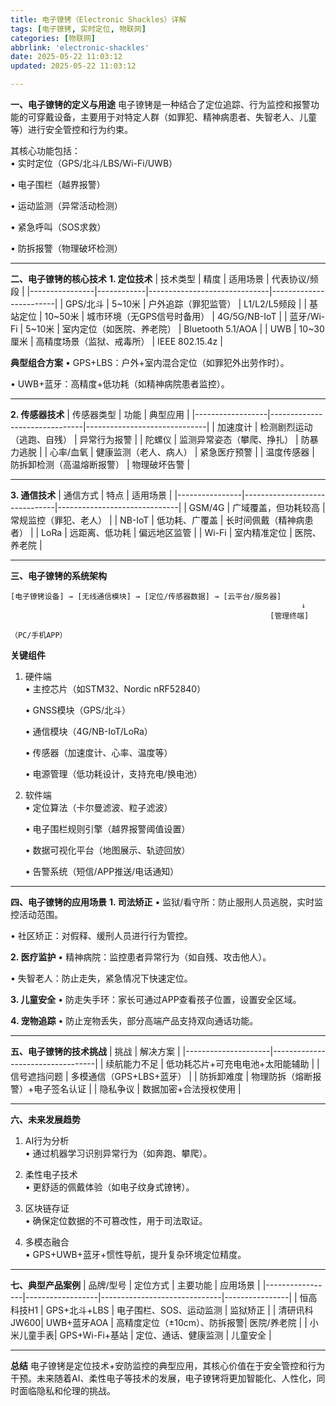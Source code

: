 ```yaml
---
title: 电子镣铐（Electronic Shackles）详解
tags: [电子镣铐, 实时定位, 物联网]
categories: [物联网]
abbrlink: 'electronic-shackles'
date: 2025-05-22 11:03:12
updated: 2025-05-22 11:03:12

---
```


**一、电子镣铐的定义与用途**
电子镣铐是一种结合了定位追踪、行为监控和报警功能的可穿戴设备，主要用于对特定人群（如罪犯、精神病患者、失智老人、儿童等）进行安全管控和行为约束。

其核心功能包括：  
• 实时定位（GPS/北斗/LBS/Wi-Fi/UWB）

• 电子围栏（越界报警）

• 运动监测（异常活动检测）

• 紧急呼叫（SOS求救）

• 防拆报警（物理破坏检测）


---

**二、电子镣铐的核心技术**
**1. 定位技术**
| 技术类型       | 精度       | 适用场景                     | 代表协议/频段          |
|----------------|------------|------------------------------|------------------------|
| GPS/北斗   | 5~10米     | 户外追踪（罪犯监管）         | L1/L2/L5频段           |
| 基站定位   | 10~50米    | 城市环境（无GPS信号时备用）  | 4G/5G/NB-IoT           |
| 蓝牙/Wi-Fi | 5~10米     | 室内定位（如医院、养老院）   | Bluetooth 5.1/AOA      |
| UWB        | 10~30厘米  | 高精度场景（监狱、戒毒所）   | IEEE 802.15.4z         |

**典型组合方案**
• GPS+LBS：户外+室内混合定位（如罪犯外出劳作时）。

• UWB+蓝牙：高精度+低功耗（如精神病院患者监控）。


---

**2. 传感器技术**
| 传感器类型       | 功能                           | 典型应用                     |
|------------------|-------------------------------|------------------------------|
| 加速度计     | 检测剧烈运动（逃跑、自残）     | 异常行为报警                 |
| 陀螺仪       | 监测异常姿态（攀爬、挣扎）     | 防暴力逃脱                   |
| 心率/血氧    | 健康监测（老人、病人）         | 紧急医疗预警                 |
| 温度传感器   | 防拆卸检测（高温熔断报警）     | 物理破坏告警                 |

---

**3. 通信技术**
| 通信方式       | 特点                          | 适用场景                     |
|----------------|-------------------------------|------------------------------|
| GSM/4G     | 广域覆盖，但功耗较高          | 常规监控（罪犯、老人）       |
| NB-IoT     | 低功耗、广覆盖                | 长时间佩戴（精神病患者）     |
| LoRa       | 远距离、低功耗                | 偏远地区监管                 |
| Wi-Fi      | 室内精准定位                  | 医院、养老院                 |

---

**三、电子镣铐的系统架构**
```
[电子镣铐设备] → [无线通信模块] → [定位/传感器数据] → [云平台/服务器]
                                                                 ↓
                                                          [管理终端]
                                                          （PC/手机APP）
```

**关键组件**
1. 硬件端  
   • 主控芯片（如STM32、Nordic nRF52840）

   • GNSS模块（GPS/北斗）

   • 通信模块（4G/NB-IoT/LoRa）

   • 传感器（加速度计、心率、温度等）

   • 电源管理（低功耗设计，支持充电/换电池）


2. 软件端  
   • 定位算法（卡尔曼滤波、粒子滤波）

   • 电子围栏规则引擎（越界报警阈值设置）

   • 数据可视化平台（地图展示、轨迹回放）

   • 告警系统（短信/APP推送/电话通知）


---

**四、电子镣铐的应用场景**
**1. 司法矫正**
• 监狱/看守所：防止服刑人员逃脱，实时监控活动范围。

• 社区矫正：对假释、缓刑人员进行行为管控。


**2. 医疗监护**
• 精神病院：监控患者异常行为（如自残、攻击他人）。

• 失智老人：防止走失，紧急情况下快速定位。


**3. 儿童安全**
• 防走失手环：家长可通过APP查看孩子位置，设置安全区域。


**4. 宠物追踪**
• 防止宠物丢失，部分高端产品支持双向通话功能。


---

**五、电子镣铐的技术挑战**
| 挑战                | 解决方案                          |
|---------------------|----------------------------------|
| 续航能力不足    | 低功耗芯片+可充电电池+太阳能辅助 |
| 信号遮挡问题    | 多模通信（GPS+LBS+蓝牙）         |
| 防拆卸难度      | 物理防拆（熔断报警）+电子签名认证 |
| 隐私争议        | 数据加密+合法授权使用            |

---

**六、未来发展趋势**
1. AI行为分析  
   • 通过机器学习识别异常行为（如奔跑、攀爬）。

2. 柔性电子技术  
   • 更舒适的佩戴体验（如电子纹身式镣铐）。

3. 区块链存证  
   • 确保定位数据的不可篡改性，用于司法取证。

4. 多模态融合  
   • GPS+UWB+蓝牙+惯性导航，提升复杂环境定位精度。


---

**七、典型产品案例**
| 品牌/型号       | 定位方式         | 主要功能                     | 应用场景       |
|-----------------|------------------|------------------------------|----------------|
| 恒高科技H1  | GPS+北斗+LBS     | 电子围栏、SOS、运动监测      | 监狱矫正       |
| 清研讯科JW600| UWB+蓝牙AOA      | 高精度定位（±10cm）、防拆报警| 医院/养老院    |
| 小米儿童手表| GPS+Wi-Fi+基站   | 定位、通话、健康监测         | 儿童安全       |

---

**总结**
电子镣铐是定位技术+安防监控的典型应用，其核心价值在于安全管控和行为干预。未来随着AI、柔性电子等技术的发展，电子镣铐将更加智能化、人性化，同时面临隐私和伦理的挑战。  